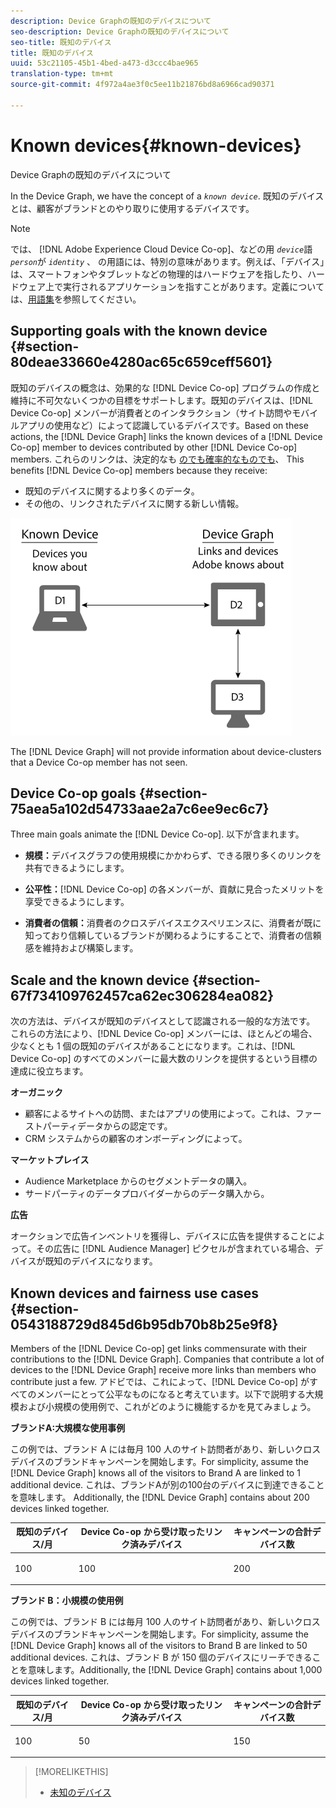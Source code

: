 ```yaml
---
description: Device Graphの既知のデバイスについて
seo-description: Device Graphの既知のデバイスについて
seo-title: 既知のデバイス
title: 既知のデバイス
uuid: 53c21105-45b1-4bed-a473-d3ccc4bae965
translation-type: tm+mt
source-git-commit: 4f972a4ae3f0c5ee11b21876bd8a6966cad90371

---
```



# Known devices{#known-devices}

Device Graphの既知のデバイスについて

In the Device Graph, we have the concept of a *`known device`*. 既知のデバイスとは、顧客がブランドとのやり取りに使用するデバイスです。

>[!NOTE]
>
>では、 [!DNL Adobe Experience Cloud Device Co-op]、などの用 *`device`*&#x200B;語 *`person`*&#x200B;が *`identity`* 、 の用語には、特別の意味があります。例えば、「デバイス」は、スマートフォンやタブレットなどの物理的はハードウェアを指したり、ハードウェア上で実行されるアプリケーションを指すことがあります。定義については、[用語集](../glossary.md#glossgroup-0f47d7fbd76c4759801f565f341a386c)を参照してください。

## Supporting goals with the known device {#section-80deae33660e4280ac65c659ceff5601}

既知のデバイスの概念は、効果的な [!DNL Device Co-op] プログラムの作成と維持に不可欠ないくつかの目標をサポートします。既知のデバイスは、[!DNL Device Co-op] メンバーが消費者とのインタラクション（サイト訪問やモバイルアプリの使用など）によって認識しているデバイスです。Based on these actions, the [!DNL Device Graph] links the known devices of a [!DNL Device Co-op] member to devices contributed by other [!DNL Device Co-op] members. これらのリンクは、決定的なも [のでも確率的なものでも](../processes/links.md#concept-58bb7ab25f904f5f98d645e35205c931)、 This benefits [!DNL Device Co-op] members because they receive:

* 既知のデバイスに関するより多くのデータ。
* その他の、リンクされたデバイスに関する新しい情報。

![](assets/known-device.png)

The [!DNL Device Graph] will not provide information about device-clusters that a Device Co-op member has not seen.

## Device Co-op goals {#section-75aea5a102d54733aae2a7c6ee9ec6c7}

Three main goals animate the [!DNL Device Co-op]. 以下が含まれます。

* **規模：**&#x200B;デバイスグラフの使用規模にかかわらず、できる限り多くのリンクを共有できるようにします。
* **公平性：**[!DNL Device Co-op] の各メンバーが、貢献に見合ったメリットを享受できるようにします。

* **消費者の信頼：**&#x200B;消費者のクロスデバイスエクスペリエンスに、消費者が既に知っており信頼しているブランドが関わるようにすることで、消費者の信頼感を維持および構築します。

## Scale and the known device {#section-67f734109762457ca62ec306284ea082}

次の方法は、デバイスが既知のデバイスとして認識される一般的な方法です。 これらの方法により、[!DNL Device Co-op] メンバーには、ほとんどの場合、少なくとも 1 個の既知のデバイスがあることになります。これは、[!DNL Device Co-op] のすべてのメンバーに最大数のリンクを提供するという目標の達成に役立ちます。

**オーガニック**

* 顧客によるサイトへの訪問、またはアプリの使用によって。これは、ファーストパーティデータからの認定です。
* CRM システムからの顧客のオンボーディングによって。

**マーケットプレイス**

* Audience Marketplace からのセグメントデータの購入。
* サードパーティのデータプロバイダーからのデータ購入から。

**広告**

オークションで広告インベントリを獲得し、デバイスに広告を提供することによって。その広告に [!DNL Audience Manager] ピクセルが含まれている場合、デバイスが既知のデバイスになります。

## Known devices and fairness use cases {#section-0543188729d845d6b95db70b8b25e9f8}

Members of the [!DNL Device Co-op] get links commensurate with their contributions to the [!DNL Device Graph]. Companies that contribute a lot of devices to the [!DNL Device Graph] receive more links than members who contribute just a few. アドビでは、これによって、[!DNL Device Co-op] がすべてのメンバーにとって公平なものになると考えています。以下で説明する大規模および小規模の使用例で、これがどのように機能するかを見てみましょう。

**ブランドA:大規模な使用事例**

この例では、ブランド A には毎月 100 人のサイト訪問者があり、新しいクロスデバイスのブランドキャンペーンを開始します。For simplicity, assume the [!DNL Device Graph] knows all of the visitors to Brand A are linked to 1 additional device. これは、ブランドAが別の100台のデバイスに到達できることを意味します。 Additionally, the [!DNL Device Graph] contains about 200 devices linked together.

<table id="table_78C38DC522F94BC38C1DB73740C058AC"> 
 <thead> 
  <tr> 
   <th colname="col1" class="entry"> 既知のデバイス/月 </th> 
   <th colname="col2" class="entry"> Device Co-op から受け取ったリンク済みデバイス </th> 
   <th colname="col3" class="entry"> キャンペーンの合計デバイス数 </th> 
  </tr>
 </thead>
 <tbody> 
  <tr> 
   <td colname="col1"> <p>100 </p> </td> 
   <td colname="col2"> <p>100 </p> </td> 
   <td colname="col3"> <p>200 </p> </td> 
  </tr> 
 </tbody> 
</table>

**ブランド B：小規模の使用例**

この例では、ブランド B には毎月 100 人のサイト訪問者があり、新しいクロスデバイスのブランドキャンペーンを開始します。For simplicity, assume the [!DNL Device Graph] knows all of the visitors to Brand B are linked to 50 additional devices. これは、ブランド B が 150 個のデバイスにリーチできることを意味します。Additionally, the [!DNL Device Graph] contains about 1,000 devices linked together.

<table id="table_A6C9CCF9C6564A89BA7060E075A8E73C"> 
 <thead> 
  <tr> 
   <th colname="col1" class="entry"> 既知のデバイス/月 </th> 
   <th colname="col2" class="entry"> Device Co-op から受け取ったリンク済みデバイス </th> 
   <th colname="col3" class="entry"> キャンペーンの合計デバイス数 </th> 
  </tr>
 </thead>
 <tbody> 
  <tr> 
   <td colname="col1"> <p>100 </p> </td> 
   <td colname="col2"> <p>50 </p> </td> 
   <td colname="col3"> <p>150 </p> </td> 
  </tr> 
 </tbody> 
</table>

>[!MORELIKETHIS]
>
>* [未知のデバイス](../processes/unknown-device.md#concept-95090d341cdc4c22ba4319d79d8f6e40)

